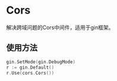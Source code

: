 # Cors
解决跨域问题的Cors中间件，适用于gin框架。
## 使用方法

```go
gin.SetMode(gin.DebugMode)
r := gin.Default()
r.Use(cors.Cors())
```
